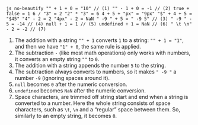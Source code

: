 `js no-beautify "" + 1 + 0 = "10" // (1) "" - 1 + 0 = -1 // (2) true + false = 1 6 / "3" = 2 "2" * "3" = 6 4 + 5 + "px" = "9px" "$" + 4 + 5 = "$45" "4" - 2 = 2 "4px" - 2 = NaN " -9 " + 5 = " -9 5" // (3) " -9 " - 5 = -14 // (4) null + 1 = 1 // (5) undefined + 1 = NaN // (6) " \t \n" - 2 = -2 // (7)`

1.  The addition with a string `"" + 1` converts `1` to a string: `"" + 1 = "1"`, and then we have `"1" + 0`, the same rule is applied.
2.  The subtraction `-` (like most math operations) only works with numbers, it converts an empty string `""` to `0`.
3.  The addition with a string appends the number `5` to the string.
4.  The subtraction always converts to numbers, so it makes `" -9 "` a number `-9` (ignoring spaces around it).
5.  `null` becomes `0` after the numeric conversion.
6.  `undefined` becomes `NaN` after the numeric conversion.
7.  Space characters, are trimmed off string start and end when a string is converted to a number. Here the whole string consists of space characters, such as `\t`, `\n` and a “regular” space between them. So, similarly to an empty string, it becomes `0`.
